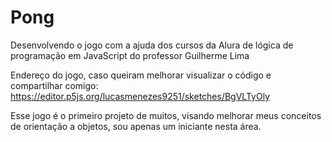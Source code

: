 # Pong
Desenvolvendo o jogo com a ajuda dos cursos da Alura de lógica de programação em JavaScript do professor Guilherme Lima

Endereço do jogo, caso queiram melhorar visualizar o código e compartilhar comigo:
https://editor.p5js.org/lucasmenezes9251/sketches/BgVLTyOly

Esse jogo é o primeiro projeto de muitos, visando melhorar meus conceitos de orientação a objetos, sou apenas um iniciante nesta área.
